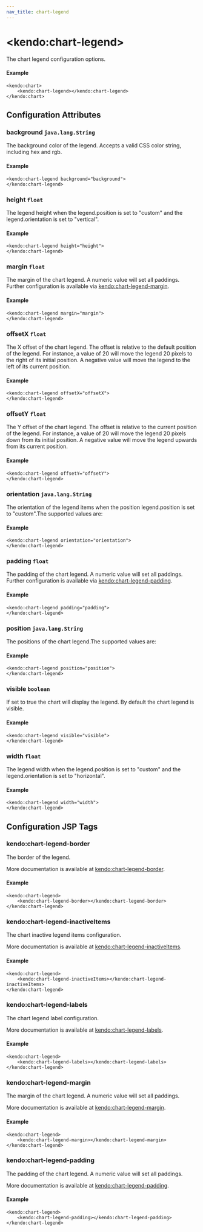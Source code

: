 ```yaml
---
nav_title: chart-legend
---
```


# \<kendo:chart-legend\>

The chart legend configuration options.

#### Example
    <kendo:chart>
        <kendo:chart-legend></kendo:chart-legend>
    </kendo:chart>

## Configuration Attributes

### background `java.lang.String`

The background color of the legend. Accepts a valid CSS color string, including hex and rgb.

#### Example
    <kendo:chart-legend background="background">
    </kendo:chart-legend>

### height `float`

The legend height when the legend.position is set to "custom" and the legend.orientation is set to "vertical".

#### Example
    <kendo:chart-legend height="height">
    </kendo:chart-legend>

### margin `float`

The margin of the chart legend. A numeric value will set all paddings. Further configuration is available via [kendo:chart-legend-margin](#kendo-chart-legend-margin). 

#### Example
    <kendo:chart-legend margin="margin">
    </kendo:chart-legend>

### offsetX `float`

The X offset of the chart legend. The offset is relative to the default position of the legend.
For instance, a value of 20 will move the legend 20 pixels to the right of its initial position.
A negative value will move the legend to the left of its current position.

#### Example
    <kendo:chart-legend offsetX="offsetX">
    </kendo:chart-legend>

### offsetY `float`

The Y offset of the chart legend.  The offset is relative to the current position of the legend.
For instance, a value of 20 will move the legend 20 pixels down from its initial position.
A negative value will move the legend upwards from its current position.

#### Example
    <kendo:chart-legend offsetY="offsetY">
    </kendo:chart-legend>

### orientation `java.lang.String`

The orientation of the legend items when the position legend.position is set to "custom".The supported values are:

#### Example
    <kendo:chart-legend orientation="orientation">
    </kendo:chart-legend>

### padding `float`

The padding of the chart legend. A numeric value will set all paddings. Further configuration is available via [kendo:chart-legend-padding](#kendo-chart-legend-padding). 

#### Example
    <kendo:chart-legend padding="padding">
    </kendo:chart-legend>

### position `java.lang.String`

The positions of the chart legend.The supported values are:

#### Example
    <kendo:chart-legend position="position">
    </kendo:chart-legend>

### visible `boolean`

If set to true the chart will display the legend. By default the chart legend is visible.

#### Example
    <kendo:chart-legend visible="visible">
    </kendo:chart-legend>

### width `float`

The legend width when the legend.position is set to "custom" and the legend.orientation is set to "horizontal".

#### Example
    <kendo:chart-legend width="width">
    </kendo:chart-legend>


##  Configuration JSP Tags

### kendo:chart-legend-border

The border of the legend.

More documentation is available at [kendo:chart-legend-border](/api/wrappers/jsp/chart/legend-border).

#### Example

    <kendo:chart-legend>
        <kendo:chart-legend-border></kendo:chart-legend-border>
    </kendo:chart-legend>

### kendo:chart-legend-inactiveItems

The chart inactive legend items configuration.

More documentation is available at [kendo:chart-legend-inactiveItems](/api/wrappers/jsp/chart/legend-inactiveitems).

#### Example

    <kendo:chart-legend>
        <kendo:chart-legend-inactiveItems></kendo:chart-legend-inactiveItems>
    </kendo:chart-legend>

### kendo:chart-legend-labels

The chart legend label configuration.

More documentation is available at [kendo:chart-legend-labels](/api/wrappers/jsp/chart/legend-labels).

#### Example

    <kendo:chart-legend>
        <kendo:chart-legend-labels></kendo:chart-legend-labels>
    </kendo:chart-legend>

### kendo:chart-legend-margin

The margin of the chart legend. A numeric value will set all paddings.

More documentation is available at [kendo:chart-legend-margin](/api/wrappers/jsp/chart/legend-margin).

#### Example

    <kendo:chart-legend>
        <kendo:chart-legend-margin></kendo:chart-legend-margin>
    </kendo:chart-legend>

### kendo:chart-legend-padding

The padding of the chart legend. A numeric value will set all paddings.

More documentation is available at [kendo:chart-legend-padding](/kendo-ui/api/wrappers/jsp/chart/legend-padding).

#### Example

    <kendo:chart-legend>
        <kendo:chart-legend-padding></kendo:chart-legend-padding>
    </kendo:chart-legend>

